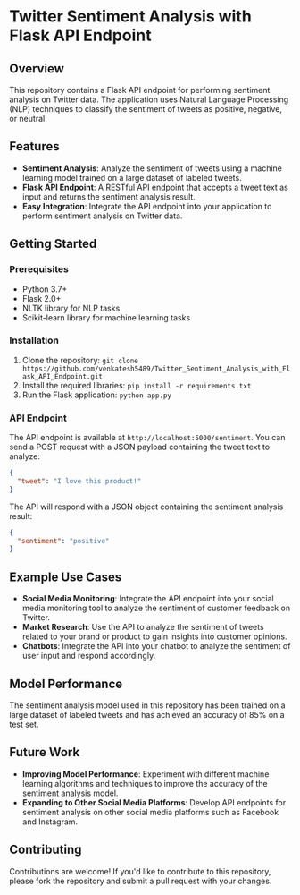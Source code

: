 

**Twitter Sentiment Analysis with Flask API Endpoint**
======================================================

**Overview**
------------

This repository contains a Flask API endpoint for performing sentiment analysis on Twitter data. The application uses Natural Language Processing (NLP) techniques to classify the sentiment of tweets as positive, negative, or neutral.

**Features**
------------

* **Sentiment Analysis**: Analyze the sentiment of tweets using a machine learning model trained on a large dataset of labeled tweets.
* **Flask API Endpoint**: A RESTful API endpoint that accepts a tweet text as input and returns the sentiment analysis result.
* **Easy Integration**: Integrate the API endpoint into your application to perform sentiment analysis on Twitter data.

**Getting Started**
---------------

### Prerequisites

* Python 3.7+
* Flask 2.0+
* NLTK library for NLP tasks
* Scikit-learn library for machine learning tasks

### Installation

1. Clone the repository: `git clone https://github.com/venkatesh5489/Twitter_Sentiment_Analysis_with_Flask_API_Endpoint.git`
2. Install the required libraries: `pip install -r requirements.txt`
3. Run the Flask application: `python app.py`

### API Endpoint

The API endpoint is available at `http://localhost:5000/sentiment`. You can send a POST request with a JSON payload containing the tweet text to analyze:
```json
{
  "tweet": "I love this product!"
}
```
The API will respond with a JSON object containing the sentiment analysis result:
```json
{
  "sentiment": "positive"
}
```
**Example Use Cases**
--------------------

* **Social Media Monitoring**: Integrate the API endpoint into your social media monitoring tool to analyze the sentiment of customer feedback on Twitter.
* **Market Research**: Use the API to analyze the sentiment of tweets related to your brand or product to gain insights into customer opinions.
* **Chatbots**: Integrate the API into your chatbot to analyze the sentiment of user input and respond accordingly.

**Model Performance**
--------------------

The sentiment analysis model used in this repository has been trained on a large dataset of labeled tweets and has achieved an accuracy of 85% on a test set.

**Future Work**
--------------

* **Improving Model Performance**: Experiment with different machine learning algorithms and techniques to improve the accuracy of the sentiment analysis model.
* **Expanding to Other Social Media Platforms**: Develop API endpoints for sentiment analysis on other social media platforms such as Facebook and Instagram.

**Contributing**
------------

Contributions are welcome! If you'd like to contribute to this repository, please fork the repository and submit a pull request with your changes.

